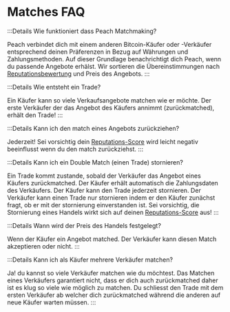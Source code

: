 # Matches FAQ

:::Details Wie funktioniert dass Peach Matchmaking?

Peach verbindet dich mit einem anderen Bitcoin-Käufer oder -Verkäufer entsprechend deinen Präferenzen in Bezug auf Währungen und Zahlungsmethoden.
Auf dieser Grundlage benachrichtigt dich Peach, wenn du passende Angebote erhälst.
Wir sortieren die Übereinstimmungen nach [Reputationsbewertung](/FAQ/Handel/#Was-ist-der-Peach-Score) und Preis des Angebots.
:::

:::Details Wie entsteht ein Trade?

Ein Käufer kann so viele Verkaufsangebote matchen wie er möchte.
Der erste Verkäufer der das Angebot des Käufers annimmt (zurückmatched), erhält den Trade!
:::

:::Details Kann ich den match eines Angebots zurückziehen?

Jederzeit!
Sei vorsichtig dein [Reputations-Score](/FAQ/Handel/#Was-ist-der-Peach-Score) wird leicht negativ beeinflusst wenn du den match zurückziehst.
:::

:::Details Kann ich ein Double Match (einen Trade) stornieren?

Ein Trade kommt zustande, sobald der Verkäufer das Angebot eines Käufers zurückmatched.
Der Käufer erhält automatisch die Zahlungsdaten des Verkäufers.
Der Käufer kann den Trade jederzeit stornieren.
Der Verkäufer kann einen Trade nur stornieren indem er den Käufer zunächst fragt, ob er mit der stornierung einverstanden ist.
Sei vorsichtig, die Stornierung eines Handels wirkt sich auf deinen [Reputations-Score](/FAQ/Handel/#Was-ist-der-Peach-Score) aus!
:::

:::Details Wann wird der Preis des Handels festgelegt?

Wenn der Käufer ein Angebot matched.
Der Verkäufer kann diesen Match akzeptieren oder nicht.
:::

:::Details Kann ich als Käufer mehrere Verkäufer matchen?

Ja! du kannst so viele Verkäufer matchen wie du möchtest. Das Matchen eines Verkäufers garantiert nicht, dass er dich auch zurückmatched daher ist es klug so viele wie möglich zu matchen. Du schliesst den Trade mit dem ersten Verkäufer ab welcher dich zurückmatched während die anderen auf neue Käufer warten müssen.
:::